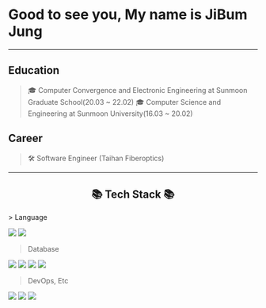 # Good to see you, My name is JiBum Jung
---
## Education

>🎓 Computer Convergence and Electronic Engineering at Sunmoon Graduate School(20.03 ~ 22.02)
>🎓 Computer Science and Engineering at Sunmoon University(16.03 ~ 20.02)

## Career

> 🛠 Software Engineer (Taihan Fiberoptics)
---

<h2 align="center">📚 Tech Stack 📚</h3>
> Language

<img src="https://img.shields.io/badge/-python-blue"/> <img src="https://img.shields.io/badge/-Microsoft C#-blue"/> 

> Database

<img src="https://img.shields.io/badge/-mysql-red"/> <img src="https://img.shields.io/badge/-MsSql-red"/> <img src="https://img.shields.io/badge/-Oracle-red"/> <img src="https://img.shields.io/badge/-mariaDB-red"/>

> DevOps, Etc

<img src="https://img.shields.io/badge/-Github-green"/> <img src="https://img.shields.io/badge/-Docker-green"/> <img src="https://img.shields.io/badge/-vscode-green"/>

<!--
**JungJiBum/JungJiBum** is a ✨ _special_ ✨ repository because its `README.md` (this file) appears on your GitHub profile.

Here are some ideas to get you started:

- 🔭 I’m currently working on ...
- 🌱 I’m currently learning ...
- 👯 I’m looking to collaborate on ...
- 🤔 I’m looking for help with ...
- 💬 Ask me about ...
- 📫 How to reach me: ...
- 😄 Pronouns: ...
- ⚡ Fun fact: ...
-->
